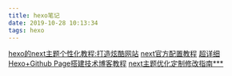 ```yaml
---
title: hexo笔记
date: 2019-10-28 10:13:34
tags: hexo
---
```

[hexo的next主题个性化教程:打造炫酷网站](http://shenzekun.cn/hexo%E7%9A%84next%E4%B8%BB%E9%A2%98%E4%B8%AA%E6%80%A7%E5%8C%96%E9%85%8D%E7%BD%AE%E6%95%99%E7%A8%8B.html)
[next官方配置教程](http://theme-next.iissnan.com/theme-settings.html#reward)
[超详细Hexo+Github Page搭建技术博客教程](https://juejin.im/post/5c4730c9f265da61616efeec#heading-25)
[next主题优化定制修改指南***](https://blog.csdn.net/u012195214/article/details/79204088)